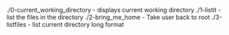 ./0-current_working_directory  - displays current working directory
./1-listit  - list the files in the directory
./2-bring_me_home  - Take user back to root
./3-listfiles  - list current directory long format
